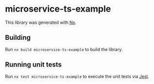 # microservice-ts-example

This library was generated with [Nx](https://nx.dev).

## Building

Run `nx build microservice-ts-example` to build the library.

## Running unit tests

Run `nx test microservice-ts-example` to execute the unit tests via [Jest](https://jestjs.io).

